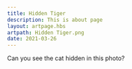 ```yaml
---
title: Hidden Tiger
description: This is about page
layout: artpage.hbs
artpath: Hidden Tiger.png
date: 2021-03-26
---
```


Can you see the cat hidden in this photo?
